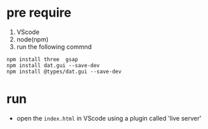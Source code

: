 # pre require
1. VScode
2. node(npm)
3. run the following commnd
```
npm install three  gsap 
npm install dat.gui --save-dev
npm install @types/dat.gui --save-dev
```
# run
- open the `index.html` in VScode using a plugin called 'live server'
